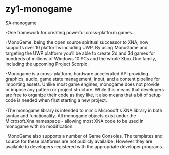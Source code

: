 # zy1-monogame
SA-monogame

-One framework for creating powerful cross-platform games.

-MonoGame, being the open source spiritual successor to XNA, now supports over 10 platforms including UWP.  By using MonoGame and targeting the UWP platform you’ll be able to create 2d and 3d games for hundreds of millions of Windows 10 PCs and the whole Xbox One family, including the upcoming Project Scorpio.

-Monogame is a cross-platform, hardware accelerated API providing graphics, audio, game state management, input, and a content pipeline for importing assets. Unlike most game engines, monogame does not provide or impose any pattern or project structure. While this means that developers are free to organize their code as they like, it also means that a bit of setup code is needed when first starting a new project.

-The monogame library is intended to mimic Microsoft's XNA library in both syntax and functionality. All monogame objects exist under the Microsoft.Xna namespace - allowing most XNA code to be used in monogame with no modification.

-MonoGame also supports a number of Game Consoles. The templates and source for these platforms are not publicly availalbe. However they are available to developers registered with the appropriate developer programs.
